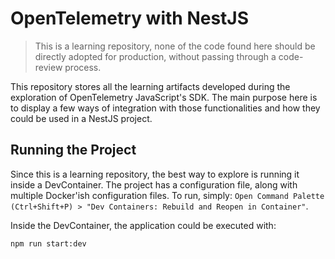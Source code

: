 # OpenTelemetry with NestJS
> This is a learning repository, none of the code found here should be directly adopted for production, without passing through a code-review process.

This repository stores all the learning artifacts developed during the exploration of OpenTelemetry JavaScript's SDK. The main purpose here is to display a few ways of integration with those functionalities and how they could be used in a NestJS project.

## Running the Project
Since this is a learning repository, the best way to explore is running it inside a DevContainer. The project has a configuration file, along with multiple Docker'ish configuration files. To run, simply:
`Open Command Palette (Ctrl+Shift+P) > "Dev Containers: Rebuild and Reopen in Container"`.

Inside the DevContainer, the application could be executed with:

```bash
npm run start:dev
```
